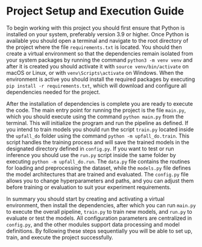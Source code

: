 # Project Setup and Execution Guide

To begin working with this project you should first ensure that Python is installed on your system, preferably version 3.9 or higher. Once Python is available you should open a terminal and navigate to the root directory of the project where the file `requirements.txt` is located. You should then create a virtual environment so that the dependencies remain isolated from your system packages by running the command `python3 -m venv venv` and after it is created you should activate it with `source venv/bin/activate` on macOS or Linux, or with `venv\Scripts\activate` on Windows. When the environment is active you should install the required packages by executing `pip install -r requirements.txt`, which will download and configure all dependencies needed for the project.

After the installation of dependencies is complete you are ready to execute the code. The main entry point for running the project is the file `main.py`, which you should execute using the command `python main.py` from the terminal. This will initialize the program and run the pipeline as defined. If you intend to train models you should run the script `train.py` located inside the `upfall_do` folder using the command `python -m upfall_do.train`. This script handles the training process and will save the trained models in the designated directory defined in `config.py`. If you want to test or run inference you should use the `run.py` script inside the same folder by executing `python -m upfall_do.run`. The `data.py` file contains the routines for loading and preprocessing the dataset, while the `models.py` file defines the model architectures that are trained and evaluated. The `config.py` file allows you to change hyperparameters and paths, and you can adjust them before training or evaluation to suit your experiment requirements.

In summary you should start by creating and activating a virtual environment, then install the dependencies, after which you can run `main.py` to execute the overall pipeline, `train.py` to train new models, and `run.py` to evaluate or test the models. All configuration parameters are centralized in `config.py`, and the other modules support data processing and model definitions. By following these steps sequentially you will be able to set up, train, and execute the project successfully.
